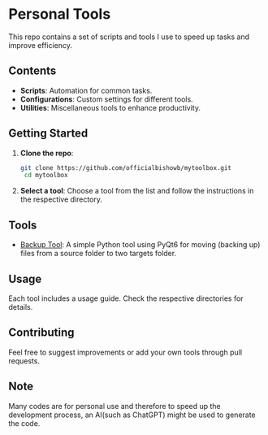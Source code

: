 # Personal Tools

This repo contains a set of scripts and tools I use to speed up tasks and improve efficiency.

## Contents

- **Scripts**: Automation for common tasks.
- **Configurations**: Custom settings for different tools.
- **Utilities**: Miscellaneous tools to enhance productivity.

## Getting Started

1. **Clone the repo**:
   ```bash
   git clone https://github.com/officialbishowb/mytoolbox.git
    cd mytoolbox
    ```

2. **Select a tool**:
   Choose a tool from the list and follow the instructions in the respective directory.


## Tools

- [Backup Tool](backup_tool/README.md): A simple Python tool using PyQt6 for moving (backing up) files from a source folder to two targets folder.


## Usage

Each tool includes a usage guide. Check the respective directories for details.

## Contributing
Feel free to suggest improvements or add your own tools through pull requests.


## Note

Many codes are for personal use and therefore to speed up the development process, an AI(such as ChatGPT) might be used to generate the code.
